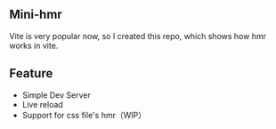## Mini-hmr

Vite is very popular now, so I created this repo, which shows how hmr works in vite.

## Feature

- Simple Dev Server
- Live reload
- Support for css file's hmr（WIP）
